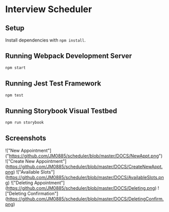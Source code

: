 # Interview Scheduler

## Setup

Install dependencies with `npm install`.

## Running Webpack Development Server

```sh
npm start
```

## Running Jest Test Framework

```sh
npm test
```

## Running Storybook Visual Testbed

```sh
npm run storybook
```

## Screenshots

!["New Appointment"] ("https://github.com/JM0885/scheduler/blob/master/DOCS/NewAppt.png")
!["Create New Appointment"] (https://github.com/JM0885/scheduler/blob/master/DOCS/CreateNewAppt.png)
!["Available Slots"] (https://github.com/JM0885/scheduler/blob/master/DOCS/AvailableSlots.png)
!["Deleting Appointment"] (https://github.com/JM0885/scheduler/blob/master/DOCS/Deleting.png)
!["Deleting Confirmation"] (https://github.com/JM0885/scheduler/blob/master/DOCS/DeletingConfirm.png)